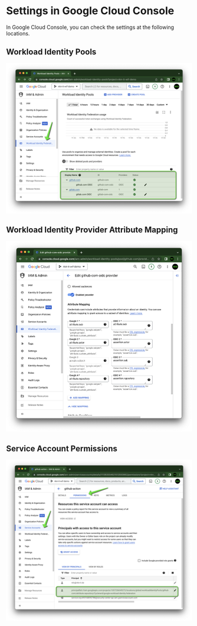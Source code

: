 # Settings in Google Cloud Console

In Google Cloud Console, you can check the settings at the following locations.

## Workload Identity Pools

![Screenshot: Google Cloud Console - Workload Identity Pools](./img/google-cloud-console-wif.png)

## Workload Identity Provider Attribute Mapping

![Screenshot: Google Cloud Console - Workload Identity Provider Mapping](./img/google-cloud-console-mapping.png)

## Service Account Permissions

![Screenshot: Google Cloud Console - Service Account Permissions](./img/google-cloud-console-account.png)